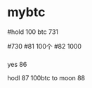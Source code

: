 # mybtc  
#hold 100   btc 731


#730
#81 100个
#82 1000
###
yes 86

hodl 87 100btc
to moon
88  





